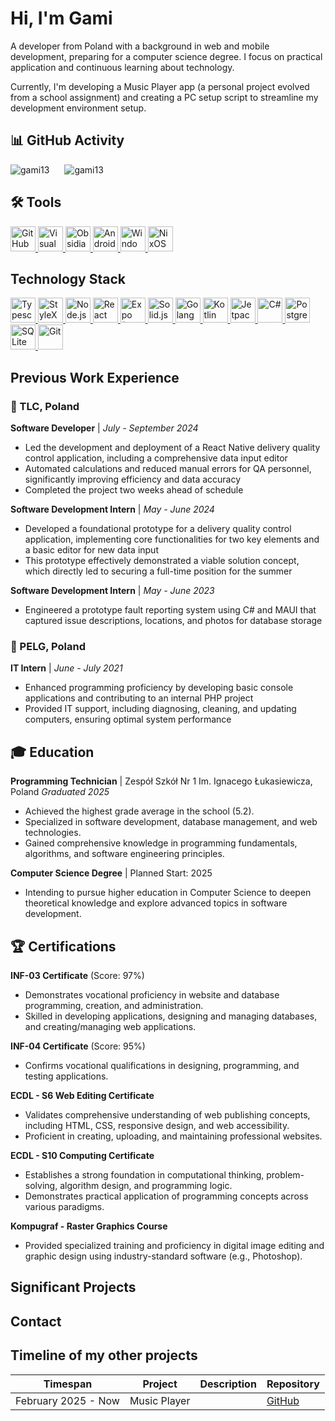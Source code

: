 # Hi, I'm Gami

A developer from Poland with a background in web and mobile development, preparing for a computer science degree. I focus on practical application and continuous learning about technology.

Currently, I'm developing a Music Player app (a personal project evolved from a school assignment) and creating a PC setup script to streamline my development environment setup.

## 📊 GitHub Activity
<div>
<img src="https://github-readme-streak-stats.herokuapp.com/?user=Gami13&theme=transparent&hide_border=false" alt="gami13" style="margin-right: 20px;" />
<img src="https://github-readme-stats.vercel.app/api/top-langs/?username=Gami13&layout=compact&theme=transparent&hide=html,css,powershell&langs_count=8" alt="gami13" />
</div>

## 🛠️ Tools
<!-- Github -->
<a href="https://github.com" target="_blank"> 
<img src="https://cdn.jsdelivr.net/gh/devicons/devicon/icons/github/github-original.svg" alt="GitHub" width="40" height="40"/> 
</a> 
<!-- VSCode -->
<a href="https://code.visualstudio.com/" target="_blank"> <img src="https://cdn.jsdelivr.net/gh/devicons/devicon/icons/vscode/vscode-original.svg" alt="Visual Studio Code" width="40" height="40"/> 
</a> 
<!-- Obsidian -->
<a href="https://obsidian.md/" target="_blank"> 
<img src="https://obsidian.md/favicon.ico" alt="Obsidian" width="40" height="40"/> 
</a>
<!-- Android Studio -->
<a href="https://developer.android.com/studio" target="_blank"> 
<img src="https://cdn.jsdelivr.net/gh/devicons/devicon@latest/icons/androidstudio/androidstudio-original.svg" height="40" width="40" alt="Android Studio" />
</a>
<!-- Windows -->
<a href="https://www.microsoft.com/en-us/windows" target="_blank">
<img src="https://cdn.jsdelivr.net/gh/devicons/devicon@latest/icons/windows11/windows11-original.svg" height="40" width="40" alt="Windows" />
</a>
<!-- NixOS -->
<a href="https://nixos.org/" target="_blank">
<img src="https://cdn.jsdelivr.net/gh/devicons/devicon@latest/icons/nixos/nixos-original.svg" height="40" width="40" alt="NixOS" />
</a>

## Technology Stack
<!-- Typescript -->
<a href="https://www.typescriptlang.org/" target="_blank">
<img src="https://cdn.jsdelivr.net/gh/devicons/devicon@latest/icons/typescript/typescript-original.svg" height="40" width="40" alt="Typescript"/>
</a>
<!-- CSS -->
<!-- <a href="https://www.w3.org/Style/CSS/Overview.en.html" target="_blank">
<img src="https://cdn.jsdelivr.net/gh/devicons/devicon@latest/icons/css3/css3-original.svg" height="40" width="40"/>
</a> -->
<!-- HTML -->
<!-- <a href="https://html.spec.whatwg.org/multipage/" target="_blank">
<img src="https://cdn.jsdelivr.net/gh/devicons/devicon@latest/icons/html5/html5-original.svg" height="40" width="40"/>
</a> -->
<!-- StyleX -->
<a href="https://stylex.com/" target="_blank">
<img src="https://stylexjs.com/img/favicon.svg" height="40" width="40" alt="StyleX"/>
</a>
<!-- Node.js -->
<a href="https://nodejs.org/" target="_blank">
<img src="https://cdn.jsdelivr.net/gh/devicons/devicon@latest/icons/nodejs/nodejs-original.svg" height="40" width="40" alt="Node.js"/>
</a>
<!-- React -->
<a href="https://reactjs.org/" target="_blank">
<img src="https://cdn.jsdelivr.net/gh/devicons/devicon@latest/icons/react/react-original.svg" height="40" width="40" alt="React"/>
</a>
<!-- Expo (React Native)-->
<a href="https://expo.dev/" target="_blank">
<img src="https://static.expo.dev/static/favicons/favicon-dark-48x48.png" height="40" width="40" alt="Expo (React Native)"/>
</a>
<!-- Solid.js -->
<a href="https://solidjs.com/" target="_blank">
<img src="https://cdn.jsdelivr.net/gh/devicons/devicon@latest/icons/solidjs/solidjs-original.svg" height="40" width="40" alt="Solid.js"/>
</a>
<!-- Golang -->
<a href="https://golang.org/" target="_blank">
<img src="https://cdn.jsdelivr.net/gh/devicons/devicon@latest/icons/go/go-original.svg" height="40" width="40" alt="Golang"/>
</a>
<!-- Kotlin -->
<a href="https://kotlinlang.org/" target="_blank">
<img src="https://cdn.jsdelivr.net/gh/devicons/devicon@latest/icons/kotlin/kotlin-original.svg" height="40" width="40" alt="Kotlin" />
</a>
<!-- Jetpack Compose -->
<a href="https://developer.android.com/jetpack/compose" target="_blank">
<img src="https://cdn.jsdelivr.net/gh/devicons/devicon@latest/icons/jetpackcompose/jetpackcompose-original.svg" height="40" width="40" alt="Jetpack Compose" />
</a>
<!-- C# -->
<a href="https://dotnet.microsoft.com/en-us/apps/aspnet" target="_blank">
<img src="https://cdn.jsdelivr.net/gh/devicons/devicon@latest/icons/csharp/csharp-original.svg" height="40" width="40" alt="C#" />
</a>
<!-- PostgreSQL -->
<a href="https://www.postgresql.org/" target="_blank">
<img src="https://cdn.jsdelivr.net/gh/devicons/devicon@latest/icons/postgresql/postgresql-original.svg" height="40" width="40" alt="PostgreSQL" />
</a>
<!-- SQLite -->
<a href="https://www.sqlite.org/" target="_blank">
<img src="https://cdn.jsdelivr.net/gh/devicons/devicon@latest/icons/sqlite/sqlite-original.svg" height="40" width="40" alt="SQLite" />
</a>
<!-- Git -->
<a href="https://git-scm.com/" target="_blank">
<img src="https://cdn.jsdelivr.net/gh/devicons/devicon@latest/icons/git/git-original.svg" height="40" width="40" alt="Git" />
</a>

## Previous Work Experience

### 🏢 TLC, Poland

**Software Developer** | *July - September 2024*
- Led the development and deployment of a React Native delivery quality control application, including a comprehensive data input editor
- Automated calculations and reduced manual errors for QA personnel, significantly improving efficiency and data accuracy
- Completed the project two weeks ahead of schedule

**Software Development Intern** | *May - June 2024*
- Developed a foundational prototype for a delivery quality control application, implementing core functionalities for two key elements and a basic editor for new data input
- This prototype effectively demonstrated a viable solution concept, which directly led to securing a full-time position for the summer

**Software Development Intern** | *May - June 2023*
- Engineered a prototype fault reporting system using C# and MAUI that captured issue descriptions, locations, and photos for database storage


### 🏢 PELG, Poland

**IT Intern** | *June - July 2021*
- Enhanced programming proficiency by developing basic console applications and contributing to an internal PHP project
- Provided IT support, including diagnosing, cleaning, and updating computers, ensuring optimal system performance

## 🎓 Education
**Programming Technician** | Zespół Szkół Nr 1 Im. Ignacego Łukasiewicza, Poland
*Graduated 2025*

- Achieved the highest grade average in the school (5.2).
- Specialized in software development, database management, and web technologies.
- Gained comprehensive knowledge in programming fundamentals, algorithms, and software engineering principles.

**Computer Science Degree** | Planned Start: 2025
- Intending to pursue higher education in Computer Science to deepen theoretical knowledge and explore advanced topics in software development.

## 🏆 Certifications
**INF-03 Certificate** (Score: 97%)
- Demonstrates vocational proficiency in website and database programming, creation, and administration.
- Skilled in developing applications, designing and managing databases, and creating/managing web applications.

**INF-04 Certificate** (Score: 95%)
- Confirms vocational qualifications in designing, programming, and testing applications.

**ECDL - S6 Web Editing Certificate**
- Validates comprehensive understanding of web publishing concepts, including HTML, CSS, responsive design, and web accessibility.
- Proficient in creating, uploading, and maintaining professional websites.

**ECDL - S10 Computing Certificate**
- Establishes a strong foundation in computational thinking, problem-solving, algorithm design, and programming logic.
- Demonstrates practical application of programming concepts across various paradigms.

**Kompugraf - Raster Graphics Course**
- Provided specialized training and proficiency in digital image editing and graphic design using industry-standard software (e.g., Photoshop).

## Significant Projects
<!-- Music Player app -->
<!-- Can I skip - an app that calculates how many classes you can skip before hitting an attendance threshold -->
<!-- WSV implementation in Go -->
<!-- Discord client - spent a significant amount of time on it, but we later abandoned it because we lost passion, and have noticed that Tauri is not actually that much more efficient than Electron -->

## Contact
<!-- Marcin Czechowicz
gamiofficial0@gmail.com (probably gonna change to the outlook one if i find a good email client) -->
<!-- Discord: gami13, most likely to respond in a matter of minutes -->


## Timeline of my other projects
| Timespan            | Project      | Description | Repository                                      |
| ------------------- | ------------ | ----------- | ----------------------------------------------- |
| February 2025 - Now | Music Player |             | [GitHub](https://github.com/Gami13/MusicPlayer) |
